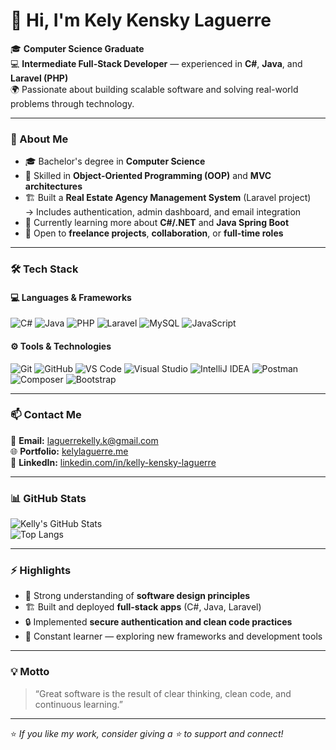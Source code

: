 # 👋 Hi, I'm Kely Kensky Laguerre  

🎓 **Computer Science Graduate**  
💻 **Intermediate Full-Stack Developer** — experienced in **C#**, **Java**, and **Laravel (PHP)**  
🌍 Passionate about building scalable software and solving real-world problems through technology.  

---

### 🚀 About Me
- 🎓 Bachelor's degree in **Computer Science**  
- 🧠 Skilled in **Object-Oriented Programming (OOP)** and **MVC architectures**  
- 🏗️ Built a **Real Estate Agency Management System** (Laravel project)  
  → Includes authentication, admin dashboard, and email integration  
- 🌱 Currently learning more about **C#/.NET** and **Java Spring Boot**  
- 🤝 Open to **freelance projects**, **collaboration**, or **full-time roles**

---

### 🛠️ Tech Stack

#### 💻 Languages & Frameworks
![C#](https://img.shields.io/badge/C%23-239120?style=for-the-badge&logo=c-sharp&logoColor=white)
![Java](https://img.shields.io/badge/Java-ED8B00?style=for-the-badge&logo=java&logoColor=white)
![PHP](https://img.shields.io/badge/PHP-777BB4?style=for-the-badge&logo=php&logoColor=white)
![Laravel](https://img.shields.io/badge/Laravel-FF2D20?style=for-the-badge&logo=laravel&logoColor=white)
![MySQL](https://img.shields.io/badge/MySQL-005C84?style=for-the-badge&logo=mysql&logoColor=white)
![JavaScript](https://img.shields.io/badge/JavaScript-F7DF1E?style=for-the-badge&logo=javascript&logoColor=black)

#### ⚙️ Tools & Technologies
![Git](https://img.shields.io/badge/Git-F05033?style=for-the-badge&logo=git&logoColor=white)
![GitHub](https://img.shields.io/badge/GitHub-181717?style=for-the-badge&logo=github&logoColor=white)
![VS Code](https://img.shields.io/badge/VS%20Code-0078D4?style=for-the-badge&logo=visual-studio-code&logoColor=white)
![Visual Studio](https://img.shields.io/badge/Visual%20Studio-5C2D91?style=for-the-badge&logo=visual-studio&logoColor=white)
![IntelliJ IDEA](https://img.shields.io/badge/IntelliJ%20IDEA-000000?style=for-the-badge&logo=intellij-idea&logoColor=white)
![Postman](https://img.shields.io/badge/Postman-FF6C37?style=for-the-badge&logo=postman&logoColor=white)
![Composer](https://img.shields.io/badge/Composer-885630?style=for-the-badge&logo=composer&logoColor=white)
![Bootstrap](https://img.shields.io/badge/Bootstrap-7952B3?style=for-the-badge&logo=bootstrap&logoColor=white)

---

### 📫 Contact Me
📧 **Email:** [laguerrekelly.k@gmail.com](mailto:laguerrekelly.k@gmail.com)  
🌐 **Portfolio:** [kelylaguerre.me](https://kelylaguerre.me/)  
💼 **LinkedIn:** [linkedin.com/in/kelly-kensky-laguerre](https://www.linkedin.com/in/kelly-kensky-laguerre/)

---

### 📊 GitHub Stats
![Kelly's GitHub Stats](https://github-readme-stats.vercel.app/api?username=kiki40keke&show_icons=true&theme=tokyonight)  
![Top Langs](https://github-readme-stats.vercel.app/api/top-langs/?username=kiki40keke&layout=compact&theme=tokyonight)

---

### ⚡ Highlights
- 🧩 Strong understanding of **software design principles**  
- 🏗️ Built and deployed **full-stack apps** (C#, Java, Laravel)  
- 🔒 Implemented **secure authentication and clean code practices**  
- 🧠 Constant learner — exploring new frameworks and development tools  

---

### 💡 Motto
> “Great software is the result of clear thinking, clean code, and continuous learning.”

---

⭐ *If you like my work, consider giving a ⭐ to support and connect!*
